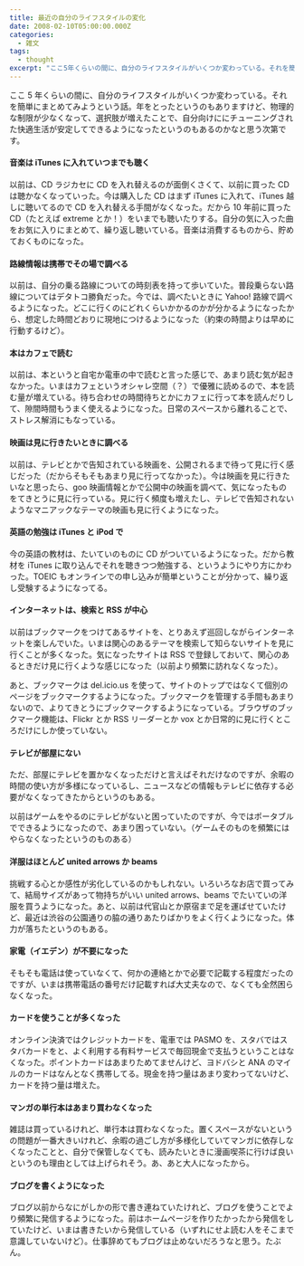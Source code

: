 ```yaml
---
title: 最近の自分のライフスタイルの変化
date: 2008-02-10T05:00:00.000Z
categories:
  - 雑文
tags:
  - thought
excerpt: "ここ5年くらいの間に、自分のライフスタイルがいくつか変わっている。それを簡単にまとめてみようという話。年をとったというのもありますけど、物理的な制限が少なくなって、選択肢が増えたことで、自分向けににチューニングされた快適生活が安定してできるようになったというのもあるのかなと思う次第です。"
---
```


ここ 5 年くらいの間に、自分のライフスタイルがいくつか変わっている。それを簡単にまとめてみようという話。年をとったというのもありますけど、物理的な制限が少なくなって、選択肢が増えたことで、自分向けににチューニングされた快適生活が安定してできるようになったというのもあるのかなと思う次第です。

#### 音楽は iTunes に入れていつまでも聴く

以前は、CD ラジカセに CD を入れ替えるのが面倒くさくて、以前に買った CD は聴かなくなっていった。今は購入した CD はまず iTunes に入れて、iTunes 越しに聴いてるので CD を入れ替える手間がなくなった。だから 10 年前に買った CD（たとえば extreme とか！）をいまでも聴いたりする。自分の気に入った曲をお気に入りにまとめて、繰り返し聴いている。音楽は消費するものから、貯めておくものになった。

#### 路線情報は携帯でその場で調べる

以前は、自分の乗る路線についての時刻表を持って歩いていた。普段乗らない路線についてはデタトコ勝負だった。今では、調べたいときに Yahoo! 路線で調べるようになった。どこに行くのにどれくらいかかるのかが分かるようになったから、想定した時間どおりに現地につけるようになった（約束の時間よりは早めに行動するけど）。

#### 本はカフェで読む

以前は、本というと自宅か電車の中で読むと言った感じで、あまり読む気が起きなかった。いまはカフェというオシャレ空間（？）で優雅に読めるので、本を読む量が増えている。待ち合わせの時間待ちとかにカフェに行って本を読んだりして、隙間時間もうまく使えるようになった。日常のスペースから離れることで、ストレス解消にもなっている。

#### 映画は見に行きたいときに調べる

以前は、テレビとかで告知されている映画を、公開されるまで待って見に行く感じだった（だからそもそもあまり見に行ってなかった）。今は映画を見に行きたいなと思ったら、goo 映画情報とかで公開中の映画を調べて、気になったものをてきとうに見に行っている。見に行く頻度も増えたし、テレビで告知されないようなマニアックなテーマの映画も見に行くようになった。

#### 英語の勉強は iTunes と iPod で

今の英語の教材は、たいていのものに CD がついているようになった。だから教材を iTunes に取り込んでそれを聴きつつ勉強する、というようにやり方にかわった。TOEIC もオンラインでの申し込みが簡単ということが分かって、繰り返し受験するようになってる。

#### インターネットは、検索と RSS が中心

以前はブックマークをつけてあるサイトを、とりあえず巡回しながらインターネットを楽しんでいた。いまは関心のあるテーマを検索して知らないサイトを見に行くことが多くなった。気になったサイトは RSS で登録しておいて、関心のあるときだけ見に行くような感じになった（以前より頻繁に訪れなくなった）。

あと、ブックマークは del.icio.us を使って、サイトのトップではなくて個別のページをブックマークするようになった。ブックマークを管理する手間もあまりないので、よりてきとうにブックマークするようになっている。ブラウザのブックマーク機能は、Flickr とか RSS リーダーとか vox とか日常的に見に行くところだけにしか使っていない。

#### テレビが部屋にない

ただ、部屋にテレビを置かなくなっただけと言えばそれだけなのですが、余暇の時間の使い方が多様になっているし、ニュースなどの情報もテレビに依存する必要がなくなってきたからというのもある。

以前はゲームをやるのにテレビがないと困っていたのですが、今ではポータブルでできるようになったので、あまり困っていない。（ゲームそのものを頻繁にはやらなくなったというのものある）

#### 洋服はほとんど united arrows か beams

挑戦する心とか感性が劣化しているのかもしれない。いろいろなお店で買ってみて、結局サイズがあって物持ちがいい united arrows、beams でたいていの洋服を買うようになった。あと、以前は代官山とか原宿まで足を運ばせていたけど、最近は渋谷の公園通りの脇の通りあたりばかりをよく行くようになった。体力が落ちたというのもある。

#### 家電（イエデン）が不要になった

そもそも電話は使っていなくて、何かの連絡とかで必要で記載する程度だったのですが、いまは携帯電話の番号だけ記載すれば大丈夫なので、なくても全然困らなくなった。

#### カードを使うことが多くなった

オンライン決済ではクレジットカードを、電車では PASMO を、スタバではスタバカードをと、よく利用する有料サービスで毎回現金で支払うということはなくなった。ポイントカードはあまりためてませんけど、ヨドバシと ANA のマイルのカードはなんとなく携帯してる。現金を持つ量はあまり変わってないけど、カードを持つ量は増えた。

#### マンガの単行本はあまり買わなくなった

雑誌は買っているけれど、単行本は買わなくなった。置くスペースがないというの問題が一番大きいけれど、余暇の過ごし方が多様化していてマンガに依存しなくなったことと、自分で保管しなくても、読みたいときに漫画喫茶に行けば良いというのも理由としては上げられそう。あ、あと大人になったから。

#### ブログを書くようになった

ブログ以前からなにがしかの形で書き連ねていたけれど、ブログを使うことでより頻繁に発信するようになった。前はホームページを作りたかったから発信をしていたけど、いまは書きたいから発信している（いずれにせよ読む人をそこまで意識していないけど）。仕事辞めてもブログは止めないだろうなと思う。たぶん。
